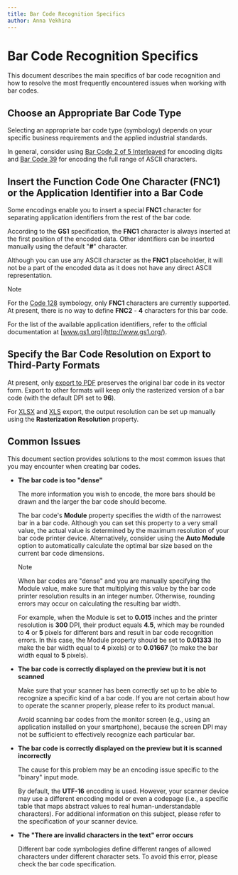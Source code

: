 ```yaml
---
title: Bar Code Recognition Specifics
author: Anna Vekhina
---
```

# Bar Code Recognition Specifics

This document describes the main specifics of bar code recognition and how to resolve the most frequently encountered issues when working with bar codes.

## Choose an Appropriate Bar Code Type
Selecting an appropriate bar code type (symbology) depends on your specific business requirements and the applied industrial standards.

In general, consider using [Bar Code 2 of 5 Interleaved](interleaved-2-of-5.md) for encoding digits and [Bar Code 39](code-39-usd-3.md) for encoding the full range of ASCII characters.

## Insert the Function Code One Character (FNC1) or the Application Identifier into a Bar Code
Some encodings enable you to insert a special **FNC1** character for separating application identifiers from the rest of the bar code.

According to the **GS1** specification, the **FNC1** character is always inserted at the first position of the encoded data. Other identifiers can be inserted manually using the default "**#**" character.

Although you can use any ASCII character as the **FNC1** placeholder, it will not be a part of the encoded data as it does not have any direct ASCII representation.

> [!NOTE]
> For the [Code 128](code-128.md) symbology, only **FNC1** characters are currently supported. At present, there is no way to define **FNC2** - **4** characters for this bar code.

For the list of the available application identifiers, refer to the official documentation at [www.gs1.org](http://www.gs1.org/).

## Specify the Bar Code Resolution on Export to Third-Party Formats
At present, only [export to PDF](../../../document-viewer/html5-document-viewer/exporting/pdf-specific-export-options.md) preserves the original bar code in its vector form. Export to other formats will keep only the rasterized version of a bar code (with the default DPI set to **96**).

For [XLSX](../../../document-viewer/html5-document-viewer/exporting/xlsx-specific-export-options.md) and [XLS](../../../document-viewer/html5-document-viewer/exporting/xls-specific-export-options.md) export, the output resolution can be set up manually using the **Rasterization Resolution** property.

## Common Issues
This document section provides solutions to the most common issues that you may encounter when creating bar codes.

* **The bar code is too "dense"**
	
	The more information you wish to encode, the more bars should be drawn and the larger the bar code should become.
	
	The bar code's **Module** property specifies the width of the narrowest bar in a bar code. Although you can set this property to a very small value, the actual value is determined by the maximum resolution of your bar code printer device. Alternatively, consider using the **Auto Module** option to automatically calculate the optimal bar size based on the current bar code dimensions.
	
	> [!NOTE]
	> When bar codes are "dense" and you are manually specifying the Module value, make sure that multiplying this value by the bar code printer resolution results in an integer number. Otherwise, rounding errors may occur on calculating the resulting bar width.
	> 
	> For example, when the Module is set to **0.015** inches and the printer resolution is **300** DPI, their product equals **4.5**, which may be rounded to **4** or **5** pixels for different bars and result in bar code recognition errors. In this case, the Module property should be set to **0.01333** (to make the bar width equal to **4** pixels) or to **0.01667** (to make the bar width equal to **5** pixels).
* **The bar code is correctly displayed on the preview but it is not scanned**
	
	Make sure that your scanner has been correctly set up to be able to recognize a specific kind of a bar code. If you are not certain about how to operate the scanner properly, please refer to its product manual.
	
	Avoid scanning bar codes from the monitor screen (e.g., using an application installed on your smartphone), because the screen DPI may not be sufficient to effectively recognize each particular bar.
* **The bar code is correctly displayed on the preview but it is scanned incorrectly**
	
	The cause for this problem may be an encoding issue specific to the "binary" input mode.
	
	By default, the **UTF-16** encoding is used. However, your scanner device may use a different encoding model or even a codepage (i.e., a specific table that maps abstract values to real human-understandable characters). For additional information on this subject, please refer to the specification of your scanner device.
* **The "There are invalid characters in the text" error occurs**
	
	Different bar code symbologies define different ranges of allowed characters under different character sets. To avoid this error, please check the bar code specification.